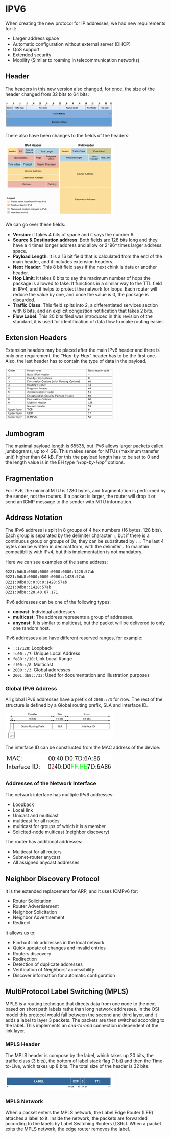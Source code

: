 # IPV6

When creating the new protocol for IP addresses, we had new requirements for it:

- Larger address space
- Automatic configuration without external server (DHCP)
- QoS support
- Extended security
- Mobility (Similar to roaming in telecommunication networks)

## Header

The headers in this new version also changed, for once, the size of the header changed from 32 bits to 64 bits:

<img src="Resources/04 - IPV6/image-20210505163102627.png" alt="image-20210505163102627" style="zoom:33%;" />

There also have been changes to the fields of the headers:

<img src="Resources/04 - IPV6/image-20210505164737654.png" alt="image-20210505164737654" style="zoom:33%;" />

We can go over these fields:

- **Version**: it takes 4 bits of space and it says the number 6.
- **Source & Destination address**: Both fields are 128 bits long and they have a 4 times longer address and allow or 2^96^ times larger address space.
- **Payload Length**: It is a 16 bit field that is calculated from the end of the main header, and it includes extension headers.
- **Next Header**: This 8 bit field says if the next chink is data or another header.
- **Hop Limit**: It takes 8 bits to say the maximum number of hops the package is allowed to take. It functions in a similar way to the TTL field in IPv4, and it helps to protect the network for loops. Each router will reduce the value by one, and once the value is 0, the package is discarded.
- **Traffic Class**: This field splits into 2, a differentiated services section with 6 bits, and an explicit congestion notification that takes 2 bits. 
- **Flow Label**: This 20 bits filed was introduced in this revision of the standard, it is used for identification of data flow to make routing easier.

## Extension Headers

Extension headers may be placed after the main IPv6 header and there is only one requirement, the *"Hop-by-Hop"* header has to be the first one. Also, the last header has to contain the type of data in the payload.

<img src="Resources/04 - IPV6/image-20210505165808293.png" alt="image-20210505165808293" style="zoom:33%;" />

## Jumbogram

The maximal payload length is 65535, but IPv6 allows larger packets called jumbograms, up to 4 GB. This makes sense for MTUs (maximum transfer unit) higher than 64 kB. For this the payload length has to be set to 0 and the length value is in the EH type *"Hop-by-Hop"* options.

## Fragmentation

For IPv6, the minimal MTU is 1280 bytes, and fragmentation is performed by the sender, not the routers. If a packet is larger, the router will drop it or send an ICMP message to the sender with MTU information.

## Address Notation

The IPv6 address is split in 8 groups of 4 hex numbers (16 bytes, 128 bits). Each group is separated by the delimiter character `:`, but if there is a continuous group or groups of 0s, they can be substituted by `::`. The last 4 bytes can be written in decimal form, with the delimiter `.` to maintain compatibility with IPv4, but this implementation is not mandatory.

Here we can see examples of the same address:

```
0221:0db8:0000:0000:0000:0000:1428:57ab
0221:0db8:0000:0000:0000::1428:57ab
0221:0db8:0:0:0:0:1428:57ab
0221:0db8::1428:57ab
0221:0db8::20.40.87.171
```

IPv6 addresses can be one of the following types:

- **unicast**: Individual addresses
- **multicast**: The address represents a group of addresses. 
- **anycast**: It is similar to multicast, but the packet will be delivered to only one random host.

IPv6 addresses also have different reserved ranges, for example:

- `::1/128`: Loopback
- `fc00::/7`: Unique Local Address
- `fe80::/10`: Link Local Range
- `ff00::/8`: Multicast
- `2000::/3`: Global addresses
- `2001:db8::/32`: Used for documentation and illustration purposes

### Global IPv6 Address

All global IPv6 addresses have a prefix of `2000::/3` for now. The rest of the structure is defined by a Global routing prefix, SLA and interface ID. 

<img src="Resources/04 - IPV6/image-20210506122749221.png" alt="image-20210506122749221" style="zoom:33%;" />

The interface ID can be constructed from the MAC address of the device:

<img src="Resources/04 - IPV6/image-20210506122822625.png" alt="image-20210506122822625" style="zoom:33%;" />

### Addresses of the Network Interface

The network interface has multiple IPv6 addresses:

- Loopback
- Local link
- Unicast and multicast
- multicast for all nodes
- multicast for groups of which it is a member
- Solicited-node multicast (neighbor discovery)

The router has additional addresses:

- Multicast for all routers
- Subnet-router anycast
- All assigned anycast addresses

## Neighbor Discovery Protocol

It is the extended replacement for ARP, and it uses ICMPv6 for:

- Router Solicitation
- Router Advertisement
- Neighbor Solicitation
- Neighbor Advertisement
- Redirect

It allows us to:

- Find out link addresses in the local network
- Quick update of changes and invalid entries
- Routers discovery
- Redirection
- Detection of duplicate addresses
- Verification of Neighbors' accessibility
- Discover information for automatic configuration

## MultiProtocol Label Switching (MPLS)

MPLS is a routing technique that directs data from one node to the next based on short path labels rathe than long network addresses. In the OSI model this protocol would fall between the second and third layer, and it adds a label to layer 3 packets. The packets are then switched according to the label. This implements an *end-to-end* connection independent of the link layer.

### MPLS Header

The MPLS header is compose by the label, which takes up 20 bits, the traffic class (3 bits), the bottom of label stack flag (1 bit) and then the Time-to-Live, which takes up 8 bits. The total size of the header is 32 bits.

<img src="Resources/04 - IPV6/image-20210506124653312.png" alt="image-20210506124653312" style="zoom:33%;" />

### MPLS Network

When a packet enters the MPLS network, the Label Edge Router (LER) attaches a label to it. Inside the network, the  packets are forwarded according to the labels by Label Switching Routers (LSRs). When a packet exits the MPLS network, the edge router removes the label. 